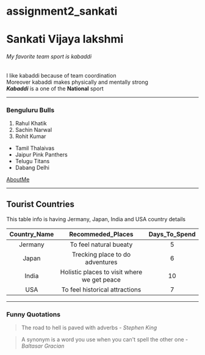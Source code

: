 # assignment2_sankati
# Sankati Vijaya lakshmi
###### My favorite team sport is kabaddi
I like kabaddi because of team coordination <br> Moreover kabaddi makes physically and mentally strong <br>
***Kabaddi*** is a one of the **National** sport

---
### Benguluru Bulls

1. Rahul Khatik
2. Sachin Narwal
3. Rohit Kumar
- Tamil Thalaivas
- Jaipur Pink Panthers
- Telugu Titans
- Dabang Delhi

[AboutMe](AboutMe.md)

---
## Tourist Countries

This table info is having Jermany, Japan, India and USA country details

| **Country_Name** | **Recommeded_Places** | **Days_To_Spend** |
| :---:            |     :---:                |  :---:            |
| Jermany          |To feel natural bueaty | 5 |
| Japan            |Trecking place to do adventures| 6 |
|India             |Holistic places to visit where we get peace |   10 |
|USA               |To feel historical attractions   | 7 | 

---
### Funny Quotations 

> The road to hell is paved with adverbs - *Stephen King*

> A synonym is a word you use when you can't spell the other one - *Baltasar Gracian*